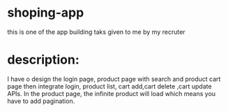 # shoping-app
this is one of the app building taks given to me by my recruter
# description: 
I have o design the login page, product page with search and product cart page then
integrate login, product list, cart add,cart delete ,cart update APIs. In the product
page, the infinite product will load which means you have to add pagination.
